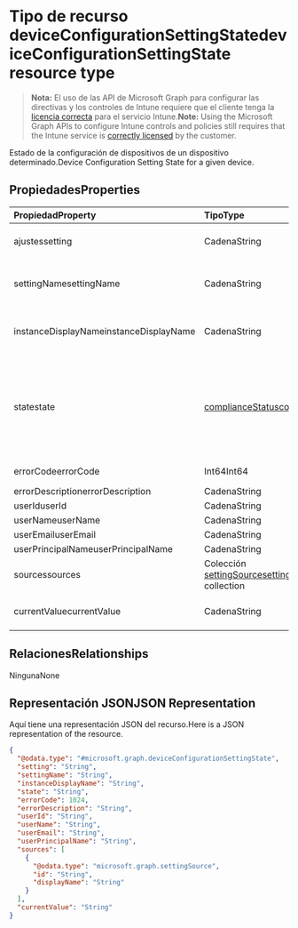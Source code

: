 # <a name="deviceconfigurationsettingstate-resource-type"></a><span data-ttu-id="f27c5-101">Tipo de recurso deviceConfigurationSettingState</span><span class="sxs-lookup"><span data-stu-id="f27c5-101">deviceConfigurationSettingState resource type</span></span>

> <span data-ttu-id="f27c5-102">**Nota:** El uso de las API de Microsoft Graph para configurar las directivas y los controles de Intune requiere que el cliente tenga la [licencia correcta](https://go.microsoft.com/fwlink/?linkid=839381) para el servicio Intune.</span><span class="sxs-lookup"><span data-stu-id="f27c5-102">**Note:** Using the Microsoft Graph APIs to configure Intune controls and policies still requires that the Intune service is [correctly licensed](https://go.microsoft.com/fwlink/?linkid=839381) by the customer.</span></span>

<span data-ttu-id="f27c5-103">Estado de la configuración de dispositivos de un dispositivo determinado.</span><span class="sxs-lookup"><span data-stu-id="f27c5-103">Device Configuration Setting State for a given device.</span></span>
## <a name="properties"></a><span data-ttu-id="f27c5-104">Propiedades</span><span class="sxs-lookup"><span data-stu-id="f27c5-104">Properties</span></span>
|<span data-ttu-id="f27c5-105">Propiedad</span><span class="sxs-lookup"><span data-stu-id="f27c5-105">Property</span></span>|<span data-ttu-id="f27c5-106">Tipo</span><span class="sxs-lookup"><span data-stu-id="f27c5-106">Type</span></span>|<span data-ttu-id="f27c5-107">Descripción</span><span class="sxs-lookup"><span data-stu-id="f27c5-107">Description</span></span>|
|:---|:---|:---|
|<span data-ttu-id="f27c5-108">ajustes</span><span class="sxs-lookup"><span data-stu-id="f27c5-108">setting</span></span>|<span data-ttu-id="f27c5-109">Cadena</span><span class="sxs-lookup"><span data-stu-id="f27c5-109">String</span></span>|<span data-ttu-id="f27c5-110">La configuración que se está notificando</span><span class="sxs-lookup"><span data-stu-id="f27c5-110">The setting that is being reported</span></span>|
|<span data-ttu-id="f27c5-111">settingName</span><span class="sxs-lookup"><span data-stu-id="f27c5-111">settingName</span></span>|<span data-ttu-id="f27c5-112">Cadena</span><span class="sxs-lookup"><span data-stu-id="f27c5-112">String</span></span>|<span data-ttu-id="f27c5-113">Nombre descriptivo de la configuración de usuario o localizada que se está notificando</span><span class="sxs-lookup"><span data-stu-id="f27c5-113">Localized/user friendly setting name that is being reported</span></span>|
|<span data-ttu-id="f27c5-114">instanceDisplayName</span><span class="sxs-lookup"><span data-stu-id="f27c5-114">instanceDisplayName</span></span>|<span data-ttu-id="f27c5-115">Cadena</span><span class="sxs-lookup"><span data-stu-id="f27c5-115">String</span></span>|<span data-ttu-id="f27c5-116">Nombre de la instancia de configuración que se está notificando.</span><span class="sxs-lookup"><span data-stu-id="f27c5-116">Name of setting instance that is being reported.</span></span>|
|<span data-ttu-id="f27c5-117">state</span><span class="sxs-lookup"><span data-stu-id="f27c5-117">state</span></span>|[<span data-ttu-id="f27c5-118">complianceStatus</span><span class="sxs-lookup"><span data-stu-id="f27c5-118">complianceStatus</span></span>](../resources/intune_shared_compliancestatus.md)|<span data-ttu-id="f27c5-p101">El estado de cumplimiento de la configuración. Los valores posibles son: `unknown`, `notApplicable`, `compliant`, `remediated`, `nonCompliant`, `error`, `conflict`, `notAssigned`.</span><span class="sxs-lookup"><span data-stu-id="f27c5-p101">The compliance state of the setting Possible values are: `unknown`, `notApplicable`, `compliant`, `remediated`, `nonCompliant`, `error`, `conflict`.</span></span>|
|<span data-ttu-id="f27c5-121">errorCode</span><span class="sxs-lookup"><span data-stu-id="f27c5-121">errorCode</span></span>|<span data-ttu-id="f27c5-122">Int64</span><span class="sxs-lookup"><span data-stu-id="f27c5-122">Int64</span></span>|<span data-ttu-id="f27c5-123">Código de error de la configuración</span><span class="sxs-lookup"><span data-stu-id="f27c5-123">Error code for the setting</span></span>|
|<span data-ttu-id="f27c5-124">errorDescription</span><span class="sxs-lookup"><span data-stu-id="f27c5-124">errorDescription</span></span>|<span data-ttu-id="f27c5-125">Cadena</span><span class="sxs-lookup"><span data-stu-id="f27c5-125">String</span></span>|<span data-ttu-id="f27c5-126">Descripción del error</span><span class="sxs-lookup"><span data-stu-id="f27c5-126">Error description</span></span>|
|<span data-ttu-id="f27c5-127">userId</span><span class="sxs-lookup"><span data-stu-id="f27c5-127">userId</span></span>|<span data-ttu-id="f27c5-128">Cadena</span><span class="sxs-lookup"><span data-stu-id="f27c5-128">String</span></span>|<span data-ttu-id="f27c5-129">UserId</span><span class="sxs-lookup"><span data-stu-id="f27c5-129">UserId</span></span>|
|<span data-ttu-id="f27c5-130">userName</span><span class="sxs-lookup"><span data-stu-id="f27c5-130">userName</span></span>|<span data-ttu-id="f27c5-131">Cadena</span><span class="sxs-lookup"><span data-stu-id="f27c5-131">String</span></span>|<span data-ttu-id="f27c5-132">UserName</span><span class="sxs-lookup"><span data-stu-id="f27c5-132">UserName</span></span>|
|<span data-ttu-id="f27c5-133">userEmail</span><span class="sxs-lookup"><span data-stu-id="f27c5-133">userEmail</span></span>|<span data-ttu-id="f27c5-134">Cadena</span><span class="sxs-lookup"><span data-stu-id="f27c5-134">String</span></span>|<span data-ttu-id="f27c5-135">UserEmail</span><span class="sxs-lookup"><span data-stu-id="f27c5-135">UserEmail</span></span>|
|<span data-ttu-id="f27c5-136">userPrincipalName</span><span class="sxs-lookup"><span data-stu-id="f27c5-136">userPrincipalName</span></span>|<span data-ttu-id="f27c5-137">Cadena</span><span class="sxs-lookup"><span data-stu-id="f27c5-137">String</span></span>|<span data-ttu-id="f27c5-138">UserPrincipalName.</span><span class="sxs-lookup"><span data-stu-id="f27c5-138">UserPrincipalName.</span></span>|
|<span data-ttu-id="f27c5-139">sources</span><span class="sxs-lookup"><span data-stu-id="f27c5-139">sources</span></span>|<span data-ttu-id="f27c5-140">Colección [settingSource](../resources/intune_deviceconfig_settingsource.md)</span><span class="sxs-lookup"><span data-stu-id="f27c5-140">[settingSource](../resources/intune_deviceconfig_settingsource.md) collection</span></span>|<span data-ttu-id="f27c5-141">Directivas colaboradoras</span><span class="sxs-lookup"><span data-stu-id="f27c5-141">Contributing policies</span></span>|
|<span data-ttu-id="f27c5-142">currentValue</span><span class="sxs-lookup"><span data-stu-id="f27c5-142">currentValue</span></span>|<span data-ttu-id="f27c5-143">Cadena</span><span class="sxs-lookup"><span data-stu-id="f27c5-143">String</span></span>|<span data-ttu-id="f27c5-144">Valor actual de la configuración en el dispositivo</span><span class="sxs-lookup"><span data-stu-id="f27c5-144">Current value of setting on device</span></span>|

## <a name="relationships"></a><span data-ttu-id="f27c5-145">Relaciones</span><span class="sxs-lookup"><span data-stu-id="f27c5-145">Relationships</span></span>
<span data-ttu-id="f27c5-146">Ninguna</span><span class="sxs-lookup"><span data-stu-id="f27c5-146">None</span></span>
## <a name="json-representation"></a><span data-ttu-id="f27c5-147">Representación JSON</span><span class="sxs-lookup"><span data-stu-id="f27c5-147">JSON Representation</span></span>
<span data-ttu-id="f27c5-148">Aquí tiene una representación JSON del recurso.</span><span class="sxs-lookup"><span data-stu-id="f27c5-148">Here is a JSON representation of the resource.</span></span>
<!--{
  "blockType": "resource",
  "@odata.type": "microsoft.graph.deviceConfigurationSettingState"
}-->
``` json
{
  "@odata.type": "#microsoft.graph.deviceConfigurationSettingState",
  "setting": "String",
  "settingName": "String",
  "instanceDisplayName": "String",
  "state": "String",
  "errorCode": 1024,
  "errorDescription": "String",
  "userId": "String",
  "userName": "String",
  "userEmail": "String",
  "userPrincipalName": "String",
  "sources": [
    {
      "@odata.type": "microsoft.graph.settingSource",
      "id": "String",
      "displayName": "String"
    }
  ],
  "currentValue": "String"
}
```








